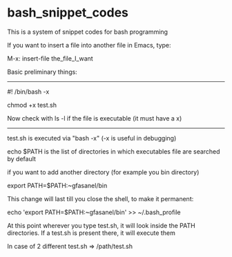 # bash_snippet_codes

This is a system of snippet codes for bash programming

If you want to insert a file into another file in Emacs, type:

M-x: insert-file the_file_I_want

Basic preliminary things:
************************************************************

\#! /bin/bash -x                                                                                                                                        

chmod +x test.sh

Now check with ls -l if the file is executable (it must have a x)

*************************************************************

test.sh is executed via "bash -x" (-x is useful in debugging)                                                      

echo $PATH is the list of directories in which executables file are searched by default

if you want to add another directory (for example you bin directory) 
                                                                  
export PATH=$PATH:~gfasanel/bin                                                                                                                        

This change will last till you close the shell, to make it permanent:

echo 'export PATH=$PATH:~gfasanel/bin'  >> ~/.bash_profile                                                                                              

At this point wherever you type test.sh, it will look inside the PATH directories. If a test.sh is present there, it will execute them

In case of 2 different test.sh => /path/test.sh

